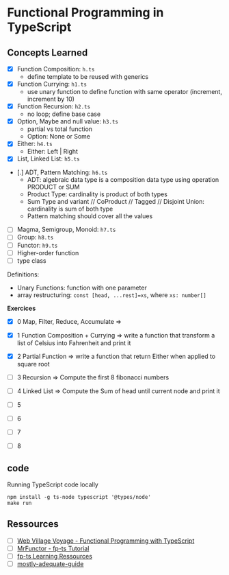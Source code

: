 # Functional Programming in TypeScript


## Concepts Learned

- [X] Function Composition: `h.ts`
	- define template to be reused with generics
- [X] Function Currying: `h1.ts`
	- use unary function to define function with same operator (increment, 
	  increment by 10)
- [X] Function Recursion: `h2.ts`
	- no loop; define base case
- [X] Option, Maybe and null value: `h3.ts`
	- partial vs total function
	- Option: None or Some
- [X] Either: `h4.ts`
	- Either: Left | Right
- [X] List, Linked List: `h5.ts`
- [.] ADT, Pattern Matching: `h6.ts`
	- ADT: algebraic data type is a composition data type using operation PRODUCT or SUM
	- Product Type: cardinality is product of both types
	- Sum Type and variant // CoProduct // Tagged // Disjoint Union: cardinality is sum of both type
	- Pattern matching should cover all the values
- [ ] Magma, Semigroup, Monoid: `h7.ts`
- [ ] Group: `h8.ts`
- [ ] Functor: `h9.ts`
- [ ] Higher-order function
- [ ] type class

Definitions:
* Unary Functions: function with one parameter
* array restructuring: `const [head, ...rest]=xs`, where `xs: number[]`

**Exercices**

- [X] 0 Map, Filter, Reduce, Accumulate =>
- [X] 1 Function Composition + Currying => write a function that transform a list of Celsius into Fahrenheit and print it
- [X] 2 Partial Function => write a function that return Either when applied to square root
- [ ] 3 Recursion => Compute the first 8 fibonacci numbers
- [ ] 4 Linked List => Compute the Sum of head until current node and print it
- [ ] 5 
- [ ] 6 
- [ ] 7 
- [ ] 8 


## code

Running TypeScript code locally

```
npm install -g ts-node typescript '@types/node'
make run
```

## Ressources

- [ ] [Web Village Voyage - Functional Programming with TypeScript](https://www.youtube.com/playlist?list=PLuPevXgCPUIMbCxBEnc1dNwboH6e2ImQo)
- [ ] [MrFunctor - fp-ts Tutorial](https://www.youtube.com/playlist?list=PLUMXrUa_EuePN94nJ2hAui5nWDj8RO3lH)
- [ ] [fp-ts Learning Ressources](https://gcanti.github.io/fp-ts/learning-resources/)
- [ ] [mostly-adequate-guide](https://mostly-adequate.gitbook.io/mostly-adequate-guide/)
